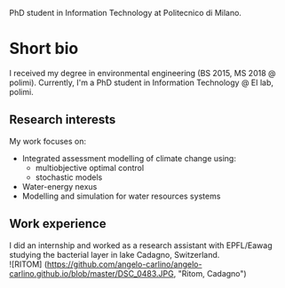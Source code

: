 PhD student in Information Technology at Politecnico di Milano.

# Short bio
I received my degree in environmental engineering (BS 2015, MS 2018 @ polimi).  Currently, I'm a PhD student in Information Technology @ EI lab, polimi.

## Research interests
My work focuses on:
- Integrated assessment modelling of climate change using:
  + multiobjective optimal control
  + stochastic models
- Water-energy nexus
- Modelling and simulation for water resources systems

## Work experience
I did an internship and worked as a research assistant with EPFL/Eawag studying the bacterial layer in lake Cadagno, Switzerland.  
![RITOM] (https://github.com/angelo-carlino/angelo-carlino.github.io/blob/master/DSC_0483.JPG, "Ritom, Cadagno")
